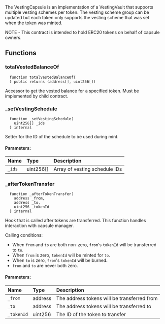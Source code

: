 
The VestingCapsule is an implementation of a VestingVault that supports
multiple vesting schemes per token. The vesting scheme group can be updated but each token only supports
the vesting scheme that was set when the token was minted.

NOTE - This contract is intended to hold ERC20 tokens on behalf of capsule owners.

## Functions
### totalVestedBalanceOf
```solidity
  function totalVestedBalanceOf(
  ) public returns (address[], uint256[])
```

Accessor to get the vested balance for a specified token.
Must be implemented by child contract.


### _setVestingSchedule
```solidity
  function _setVestingSchedule(
    uint256[] _ids
  ) internal
```

Setter for the ID of the schedule to be used during mint.

#### Parameters:
| Name | Type | Description                                                          |
| :--- | :--- | :------------------------------------------------------------------- |
|`_ids` | uint256[] | Array of vesting schedule IDs

### _afterTokenTransfer
```solidity
  function _afterTokenTransfer(
    address _from,
    address _to,
    uint256 _tokenId
  ) internal
```

Hook that is called after tokens are transferred. This function
handles interaction with capsule manager.

Calling conditions:

- When `from` and `to` are both non-zero, ``from``'s `tokenId` will be
  transferred to `to`.
- When `from` is zero, `tokenId` will be minted for `to`.
- When `to` is zero, ``from``'s `tokenId` will be burned.
- `from` and `to` are never both zero.


#### Parameters:
| Name | Type | Description                                                          |
| :--- | :--- | :------------------------------------------------------------------- |
|`_from` | address | The address tokens will be transferred from
|`_to` | address | The address tokens will be transferred  to
|`_tokenId` | uint256 | The ID of the token to transfer

